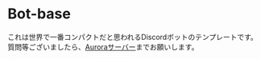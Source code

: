 # Bot-base
これは世界で一番コンパクトだと思われるDiscordボットのテンプレートです。
質問等ございましたら、[Auroraサーバー](https://discord.gg/3r5CTAM86D)までお願いします。
